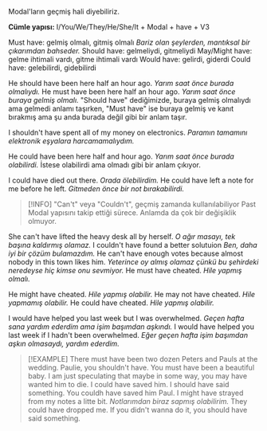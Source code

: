 Modal'ların geçmiş hali diyebiliriz.

**Cümle yapısı:**
I/You/We/They/He/She/It + Modal + have + V3

Must have: gelmiş olmalı, gitmiş olmalı *Bariz olan şeylerden, mantıksal bir çıkarımdan bahseder.*
Should have: gelmeliydi, gitmeliydi
May/Might have: gelme ihtimali vardı, gitme ihtimali vardı
Would have: gelirdi, giderdi
Could have: gelebilirdi, gidebilirdi

He should have been here half an hour ago. *Yarım saat önce burada olmalıydı.*
He must have been here half an hour ago. *Yarım saat önce buraya gelmiş olmalı.*
"Should have" dediğimizde, buraya gelmiş olmalıydı ama gelmedi anlamı taşırken, "Must have" ise buraya gelmiş ve kanıt bırakmış ama şu anda burada değil gibi bir anlam taşır.

I shouldn't have spent all of my money on electronics. *Paramın tamamını elektronik eşyalara harcamamalıydım.*

He could have been here half and hour ago. *Yarım saat önce burada olabilirdi.*
İstese olabilirdi ama olmadı gibi bir anlam çıkıyor.

I could have died out there. *Orada ölebilirdim.*
He could have left a note for me before he left. *Gitmeden önce bir not bırakabilirdi.*

> [!INFO] "Can't" veya "Couldn't", geçmiş zamanda kullanılabiliyor Past Modal yapısını takip ettiği sürece. Anlamda da çok bir değişiklik olmuyor.

She can't have lifted the heavy desk all by herself. *O ağır masayı, tek başına kaldırmış olamaz.*
I couldn't have found a better solutuion *Ben, daha iyi bir çözüm bulamazdım.*
He can't have enough votes because almost nobody in this town likes him. *Yeterince oy almış olamaz çünkü bu şehirdeki neredeyse hiç kimse onu sevmiyor.* He must have cheated. *Hile yapmış olmalı.*

He might have cheated. *Hile yapmış olabilir.*
He may not have cheated. *Hile yapmamış olabilir.*
He could have cheated. *Hile yapmış olabilir.*

I would have helped you last week but I was overwhelmed. *Geçen hafta sana yardım ederdim ama işim başımdan aşkındı.*
I would have helped you last week if I hadn't been overwhelmed. *Eğer geçen hafta işim başımdan aşkın olmasaydı, yardım ederdim.*

> [!EXAMPLE] 
> There must have been two dozen Peters and Pauls at the wedding.
> Paulie, you shouldn't have.
> You must have been a beautiful baby. 
> I am just speculating that maybe in some way, you may have wanted him to die. 
> I could have saved him.
> I should have said something.
> You couldh have saved him Paul.
> I might have strayed from my notes a litte bit. *Notlarımdan biraz sapmış olabilirim.*
> They could have dropped me.
> If you didn't wanna do it, you should have said something.
